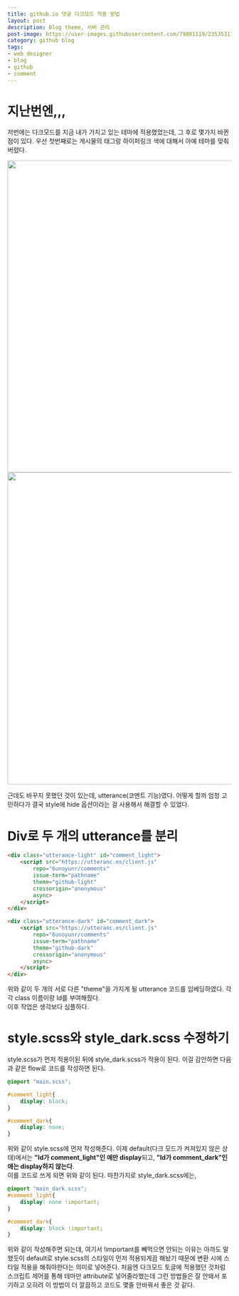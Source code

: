 ```yaml
---
title: github.io 댓글 다크모드 적용 방법
layout: post
description: Blog theme, 서버 관리
post-image: https://user-images.githubusercontent.com/79881119/235353112-5b9bfd8a-5ce2-4bb8-a287-66698da67dda.png
category: github blog
tags:
- web designer
- blog
- github
- comment
---
```


# 지난번엔,,,

저번에는 다크모드를 지금 내가 가지고 있는 테마에 적용했었는데, 그 후로 몇가지 바뀐 점이 있다. 우선 첫번째로는 게시물의 태그랑 하이퍼링크 색에 대해서 아예 테마를 맞춰버렸다.
<p align="center">
    <img src="https://user-images.githubusercontent.com/79881119/209127880-4f8acac3-7ae4-4127-a61c-298f1f6c4a0e.png" width="700"/>
    <img src="https://user-images.githubusercontent.com/79881119/209127890-4e75e1ce-0a03-436e-850f-58fa4d152290.png" width="700"/>
</p>
근데도 바꾸지 못했던 것이 있는데, utterance(코멘트 기능)였다. 어떻게 할까 엄청 고민하다가 결국 style에 hide 옵션이라는 걸 사용해서 해결할 수 있었다.

# Div로 두 개의 utterance를 분리

```html
<div class="utterance-light" id="comment_light">
    <script src="https://utteranc.es/client.js"
        repo="6unoyunr/comments"
        issue-term="pathname"
        theme="github-light"
        crossorigin="anonymous"
        async>
    </script>
</div>

<div class="utterance-dark" id="comment_dark">
    <script src="https://utteranc.es/client.js"
        repo="6unoyunr/comments"
        issue-term="pathname"
        theme="github-dark"
        crossorigin="anonymous"
        async>
    </script>
</div>
```
위와 같이 두 개의 서로 다른 "theme"을 가지게 될 utterance 코드를 임베딩하였다. 각각 class 이름이랑 Id를 부여해줬다.   
이후 작업은 생각보다 심플하다.

# style.scss와 style_dark.scss 수정하기
style.scss가 먼저 적용이된 뒤에 style_dark.scss가 적용이 된다.
이걸 감안하면 다음과 같은 flow로 코드를 작성하면 된다.

```css
@import "main.scss";

#comment_light{
    display: block;
}

#comment_dark{
    display: none;
}
```

위와 같이 style.scss에 먼저 작성해준다. 이제 default(다크 모드가 켜져있지 않은 상태)에서는 **"Id가 comment_light"인 애만 display**되고, **"Id가 comment_dark"인 애는 display하지 않는다**.   
이를 코드로 쓰게 되면 위와 같이 된다. 마찬가지로 style_dark.scss에는,

```css
@import "main_dark.scss";
#comment_light{
    display: none !important;
}

#comment_dark{
    display: block !important;
}
```

위와 같이 작성해주면 되는데, 여기서 !important를 빼먹으면 안되는 이유는 아까도 말했듯이 default로 style.scss의 스타일이 먼저 적용되게끔 해놨기 때문에 변환 시에 스타일 적용을 해줘야한다는 의미로 넣어준다.
처음엔 다크모드 토글에 적용했던 것처럼 스크립트 제어를 통해 테마만 attribute로 넣어줄라했는데 그런 방법들은 잘 안돼서 포기하고 오히려 이 방법이 더 깔끔하고 코드도 몇줄 안바꿔서 좋은 것 같다.